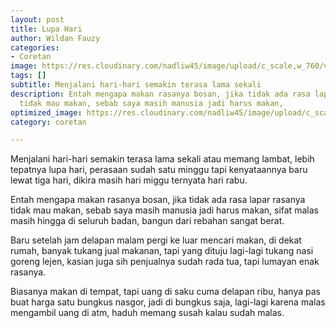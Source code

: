 ```yaml
---
layout: post
title: Lupa Hari
author: Wildan Fauzy
categories:
- Coretan
image: https://res.cloudinary.com/nadliw45/image/upload/c_scale,w_760/v1606454812/lupa-hari_vxs1lb.jpg
tags: []
subtitle: Menjalani hari-hari semakin terasa lama sekali
description: Entah mengapa makan rasanya bosan, jika tidak ada rasa lapar rasanya
  tidak mau makan, sebab saya masih manusia jadi harus makan,
optimized_image: https://res.cloudinary.com/nadliw45/image/upload/c_scale,w_380/v1606454812/lupa-hari_vxs1lb.jpg
category: coretan

---
```

Menjalani hari-hari semakin terasa lama sekali atau memang lambat, lebih tepatnya lupa hari, perasaan sudah satu minggu tapi kenyataannya baru lewat tiga hari, dikira masih hari miggu ternyata hari rabu.

Entah mengapa makan rasanya bosan, jika tidak ada rasa lapar rasanya tidak mau makan, sebab saya masih manusia jadi harus makan, sifat malas masih hingga di seluruh badan, bangun dari rebahan sangat berat.

Baru setelah jam delapan malam pergi ke luar mencari makan, di dekat rumah, banyak tukang jual makanan, tapi yang dituju lagi-lagi tukang nasi goreng lejen, kasian juga sih penjualnya sudah rada tua, tapi lumayan enak rasanya.

Biasanya makan di tempat, tapi uang di saku cuma delapan ribu, hanya pas buat harga satu bungkus nasgor, jadi di bungkus saja, lagi-lagi karena malas mengambil uang di atm, haduh memang susah kalau sudah malas.